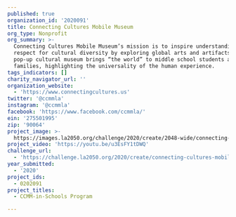 ```yaml
---
published: true
organization_id: '2020091'
title: Connecting Cultures Mobile Museum
org_type: Nonprofit
org_summary: >-
  Connecting Cultures Mobile Museum’s mission is to inspire understanding and
  respect for cultural diversity by exploring global arts and artifacts. CCMM’s
  pop-up cultural museum brings “the world” to middle school students and their
  families, highlighting the universality of the human experience.
tags_indicators: []
charity_navigator_url: ''
organization_website:
  - 'https://www.connectingcultures.us'
twitter: '@ccmmla'
instagram: '@ccmmla'
facebook: 'https://www.facebook.com/ccmmla/'
ein: '275501995'
zip: '90064'
project_image: >-
  https://images.la2050.org/challenge/2020/create/2048-wide/connecting-cultures-mobile-museum.jpg
project_video: 'https://youtu.be/u3EsFY1tDWQ'
challenge_url:
  - 'https://challenge.la2050.org/2020/create/connecting-cultures-mobile-museum/'
year_submitted:
  - '2020'
project_ids:
  - 0202091
project_titles:
  - CCMM-in-Schools Program

---
```

